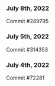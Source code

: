 ### July 8th, 2022

Commit #249795

### July 5th, 2022

Commit #314353


### July 4th, 2022

Commit #72281
